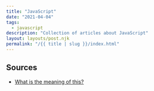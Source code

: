```yaml
---
title: "JavaScript"
date: "2021-04-04"
tags:
  - javascript
description: "Collection of articles about JavaScript"
layout: layouts/post.njk
permalink: "/{{ title | slug }}/index.html"
---
```


## Sources

- [What is the meaning of this?](https://web.dev/javascript-this/)
